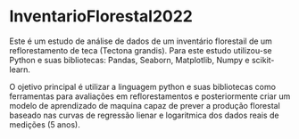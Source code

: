 # InventarioFlorestal2022

Este é um estudo de análise de dados de um inventário florestail de um reflorestamento de teca (Tectona grandis). Para este estudo utilizou-se Python e suas bibliotecas: Pandas, Seaborn, Matplotlib, Numpy e scikit-learn.

O ojetivo principal é utilizar a linguagem python e suas bibliotecas como ferramentas para avaliações em reflorestamentos e posteriormente criar um modelo de aprendizado de maquina capaz de prever a produção florestal baseado nas curvas de regressão lienar e logaritmica dos dados reais de medições (5 anos).
